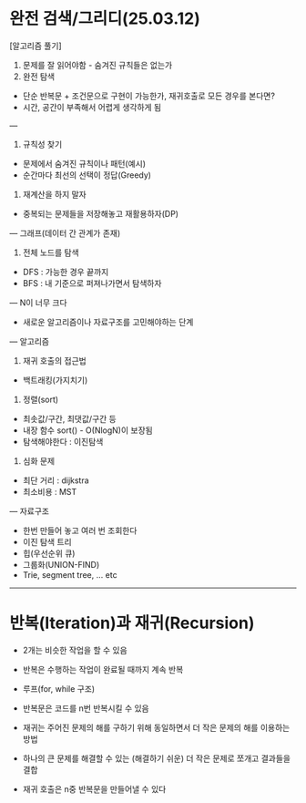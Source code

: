 # 완전 검색/그리디(25.03.12)

[알고리즘 풀기]

1. 문제를 잘 읽어야함 - 숨겨진 규칙들은 없는가
2. 완전 탐색
- 단순 반복문 + 조건문으로 구현이 가능한가, 재귀호출로 모든 경우를 본다면?
- 시간, 공간이 부족해서 어렵게 생각하게 됨

—

1. 규칙성 찾기
- 문제에서 숨겨진 규칙이나 패턴(예시)
- 순간마다 최선의 선택이 정답(Greedy)

1. 재계산을 하지 말자
- 중복되는 문제들을 저장해놓고 재활용하자(DP)

— 그래프(데이터 간 관계가 존재)

1. 전체 노드를 탐색
- DFS : 가능한 경우 끝까지
- BFS : 내 기준으로 퍼져나가면서 탐색하자

— N이 너무 크다

- 새로운 알고리즘이나 자료구조를 고민해야하는 단계

— 알고리즘

1. 재귀 호출의 접근법
- 백트래킹(가지치기)

1. 정렬(sort)
- 최솟값/구간, 최댓값/구간 등
- 내장 함수 sort() - O(NlogN)이 보장됨
- 탐색해야한다 :  이진탐색

1. 심화 문제
- 최단 거리 : dijkstra
- 최소비용 : MST

— 자료구조

- 한번 만들어 놓고 여러 번 조회한다
- 이진 탐색 트리
- 힙(우선순위 큐)
- 그룹화(UNION-FIND)
- Trie, segment tree, … etc

---

# 반복(Iteration)과 재귀(Recursion)

- 2개는 비슷한 작업을 할 수 있음
- 반복은 수행하는 작업이 완료될 때까지 계속 반복

 - 루프(for, while 구조)

 - 반복문은 코드를 n번 반복시킬 수 있음

- 재귀는 주어진 문제의 해를 구하기 위해 동일하면서 더 작은 문제의 해를 이용하는 방법

 - 하나의 큰 문제를 해결할 수 있는 (해결하기 쉬운) 더 작은 문제로 쪼개고 결과들을 결합

 - 재귀 호출은 n중 반복문을 만들어낼 수 있다
